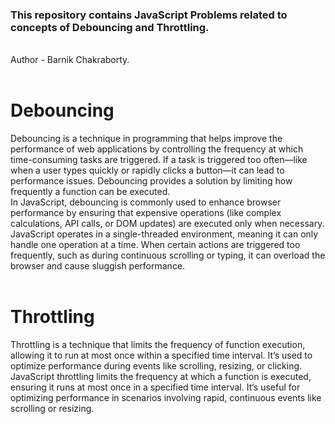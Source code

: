 <h3>This repository contains JavaScript Problems related to concepts of Debouncing and Throttling.</h3>
<br>
Author - Barnik Chakraborty.
<br>
<br>
<h1>Debouncing</h1>
Debouncing is a technique in programming that helps improve the performance of web applications by controlling the frequency at which time-consuming tasks are triggered. If a task is triggered too often—like when a user types quickly or rapidly clicks a button—it can lead to performance issues. Debouncing provides a solution by limiting how frequently a function can be executed.
<br>
In JavaScript, debouncing is commonly used to enhance browser performance by ensuring that expensive operations (like complex calculations, API calls, or DOM updates) are executed only when necessary. JavaScript operates in a single-threaded environment, meaning it can only handle one operation at a time. When certain actions are triggered too frequently, such as during continuous scrolling or typing, it can overload the browser and cause sluggish performance.
<br>
<br>
<h1>Throttling</h1>
Throttling is a technique that limits the frequency of function execution, allowing it to run at most once within a specified time interval. It’s used to optimize performance during events like scrolling, resizing, or clicking.
<br>
JavaScript throttling limits the frequency at which a function is executed, ensuring it runs at most once in a specified time interval. It’s useful for optimizing performance in scenarios involving rapid, continuous events like scrolling or resizing.
<br>
